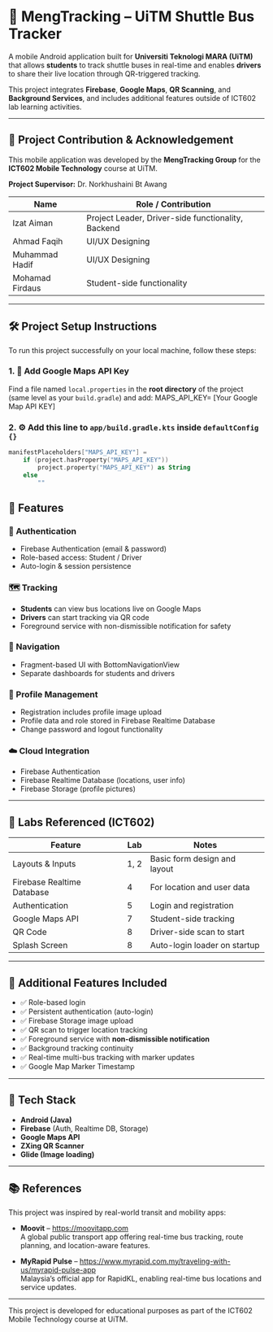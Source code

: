 # 🚌 MengTracking – UiTM Shuttle Bus Tracker

A mobile Android application built for **Universiti Teknologi MARA (UiTM)** that allows **students** to track shuttle buses in real-time and enables **drivers** to share their live location through QR-triggered tracking.

This project integrates **Firebase**, **Google Maps**, **QR Scanning**, and **Background Services**, and includes additional features outside of ICT602 lab learning activities.

---

## 👥 Project Contribution & Acknowledgement

This mobile application was developed by the **MengTracking Group** for the **ICT602 Mobile Technology** course at UiTM.

**Project Supervisor:** Dr. Norkhushaini Bt Awang

| Name              | Role / Contribution                                 |
|-------------------|-----------------------------------------------------|
| Izat Aiman        | Project Leader, Driver-side functionality, Backend  |
| Ahmad Faqih       | UI/UX Designing                                     |
| Muhammad Hadif    | UI/UX Designing                                     |
| Mohamad Firdaus   | Student-side functionality                          |

---

## 🛠️ Project Setup Instructions 

To run this project successfully on your local machine, follow these steps:

### 1. 🔐 Add Google Maps API Key

Find a file named `local.properties` in the **root directory** of the project (same level as your `build.gradle`) and add: 
MAPS_API_KEY= [Your Google Map API KEY]

### 2. ⚙️ Add this line to `app/build.gradle.kts` inside `defaultConfig {}`

```kotlin
manifestPlaceholders["MAPS_API_KEY"] =
    if (project.hasProperty("MAPS_API_KEY"))
        project.property("MAPS_API_KEY") as String
    else
        ""
```

## 📱 Features

### 🔐 Authentication
- Firebase Authentication (email & password)
- Role-based access: Student / Driver
- Auto-login & session persistence

### 🗺️ Tracking
- **Students** can view bus locations live on Google Maps
- **Drivers** can start tracking via QR code
- Foreground service with non-dismissible notification for safety

### 🧭 Navigation
- Fragment-based UI with BottomNavigationView
- Separate dashboards for students and drivers

### 👤 Profile Management
- Registration includes profile image upload
- Profile data and role stored in Firebase Realtime Database
- Change password and logout functionality

### ☁️ Cloud Integration
- Firebase Authentication
- Firebase Realtime Database (locations, user info)
- Firebase Storage (profile pictures)

---

## 🧪 Labs Referenced (ICT602)

| Feature                    | Lab | Notes                            |
|----------------------------|-----|----------------------------------|
| Layouts & Inputs           | 1, 2| Basic form design and layout     |
| Firebase Realtime Database | 4   | For location and user data       |
| Authentication             | 5   | Login and registration           |
| Google Maps API            | 7   | Student-side tracking            |
| QR Code                    | 8   | Driver-side scan to start        |
| Splash Screen              | 8   | Auto-login loader on startup     |

---

## 🚀 Additional Features Included

- ✅ Role-based login 
- ✅ Persistent authentication (auto-login)
- ✅ Firebase Storage image upload
- ✅ QR scan to trigger location tracking
- ✅ Foreground service with **non-dismissible notification**
- ✅ Background tracking continuity
- ✅ Real-time multi-bus tracking with marker updates
- ✅ Google Map Marker Timestamp 

---

## 🔧 Tech Stack

- **Android (Java)**
- **Firebase** (Auth, Realtime DB, Storage)
- **Google Maps API**
- **ZXing QR Scanner**
- **Glide (Image loading)**

---
## 📚 References

This project was inspired by real-world transit and mobility apps:

- **Moovit** – https://moovitapp.com  
  A global public transport app offering real-time bus tracking, route planning, and location-aware features.

- **MyRapid Pulse** – https://www.myrapid.com.my/traveling-with-us/myrapid-pulse-app  
  Malaysia’s official app for RapidKL, enabling real-time bus locations and service updates.
---

This project is developed for educational purposes as part of the ICT602 Mobile Technology course at UiTM.



